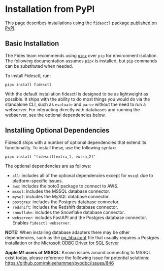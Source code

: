 # Installation from PyPI

This page describes installations using the `fidesctl` package [published on PyPI](https://pypi.org/project/fidesctl/).

## Basic Installation

The Fides team recommends using [`pipx`](https://pypa.github.io/pipx/) over `pip` for environment isolation. The following documentation assumes `pipx` is installed, but `pip` commands can be substituted when needed.
  
To install Fidesctl, run:

`pipx install fidesctl`

With the default installation fidesctl is designed to be as lightweight as possible. It ships with the ability to do most things you would do via the standalone CLI, such as `evaluate` and `parse` without the need to run a webserver. For interacting directly with databases and running the webserver, see the optional dependencies below.

## Installing Optional Dependencies

Fidesctl ships with a number of optional dependencies that extend its functionality. To install these, use the following syntax:

`pipx install "fidesctl[extra_1, extra_2]"`

The optional dependencies are as follows:

* `all`: includes all of the optional dependencies except for `mssql` due to platform-specific issues.
* `aws`: includes the boto3 package to connect to AWS.
* `mssql`: includes the MSSQL database connector.
* `mysql`: includes the MySQL database connector.
* `postgres`: includes the Postgres database connector.
* `redshift`: includes the Redshift database connector.
* `snowflake`: includes the Snowflake database connector.
* `webserver`: includes FastAPI and the Postgres database connector. Enables `fidesctl webserver`.

**NOTE:** When installing database adapters there may be other dependencies, such as the [pg_hba.conf](https://www.postgresql.org/docs/current/auth-pg-hba-conf.html) file that usually requires a Postgres installation or the [Microsoft ODBC Driver for SQL Server](https://docs.microsoft.com/en-us/sql/connect/odbc/microsoft-odbc-driver-for-sql-server)

**Apple M1 users of MSSQL:** Known issues around connecting to MSSQL exist today, please reference the following issue for potential solutions: https://github.com/mkleehammer/pyodbc/issues/846
